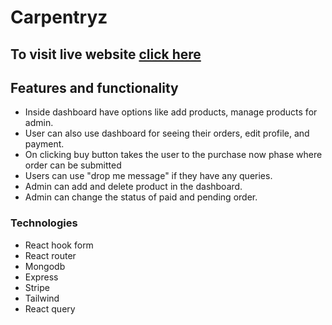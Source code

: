 # Carpentryz

## To visit live website [click here](https://carpentryz.netlify.app)

## Features and functionality
- Inside dashboard have options like add products, manage products for admin.
- User can also use dashboard for seeing their orders, edit profile, and payment.
- On clicking buy button takes the user to the purchase now phase where order can be submitted
- Users can use "drop me message" if they have any queries.
- Admin can add and delete product in the dashboard.
- Admin can change the status of paid and pending order.

### Technologies 
- React hook form
- React router
- Mongodb
- Express
- Stripe 
- Tailwind 
- React query

